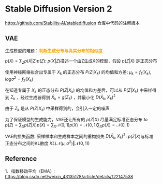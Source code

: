 # Stable Diffusion Version 2

https://github.com/Stability-AI/stablediffusion 仓库中代码的注解版本

## VAE

生成模型的难题：<font color="orange">**判断生成分布与真实分布的相似度**</font>

$p(X)=\sum_{Z}p(X|Z)p(Z)$: $p(X|Z)$描述一个由Z生成X的模型，假设 $p(Z|X)$ 是正态分布

使用神经网络拟合出专属于 $X_k$ 的正态分布 $P(Z|X_k)$ 的均值和方差: $μ_k=f_1(X_k),logσ^2=f_2(X_k)$

在知道专属于 $X_k$ 的正态分布 $P(Z|X_k)$ 的均值和方差后，可以从 $P(Z|X_k)$ 中采样得到 $Z_k$ ，经过生成器得到 $\hat{X}_k=g(Z_k)$ ，并最小化 $D(\hat{X}_k,X_k)^2$

由于 $Z_k$ 是从 $P(Z|X_k)$ 中采样得到的，会引入一定的噪声

为了保证模型的生成能力，VAE还让所有的 $p(Z|X)$ 尽量满足标准正态分布 $to$ $p(Z)=\sum_{X}p(Z|X)p(X)=\sum_X\mathcal{N}(0,1)p(X)=\mathcal{N}(0,1)\sum_Xp(X)
=\mathcal{N}(0,1)$

VAE的损失函数: 采样样本和生成样本之间的重构损失 $D(\hat{X}_k,X_k)^2$: $p(Z|X)$与标准正态分布之间的KL散度 $KL(\mathcal{N}(μ,σ^2)‖\mathcal{N}(0,1))$

## Reference

1、指数移动平均（EMA）: https://blog.csdn.net/weixin_43135178/article/details/122147538
